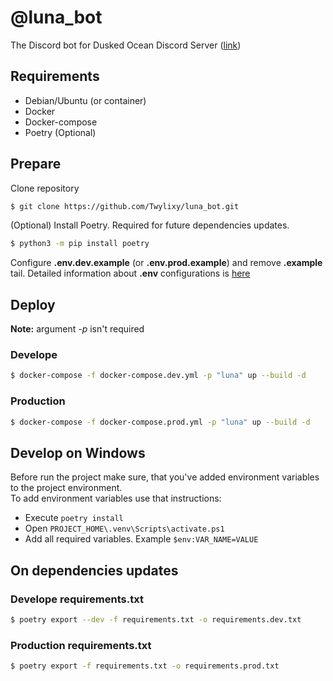 # @luna_bot
The Discord bot for Dusked Ocean Discord Server ([link](https://discord.gg/8rNYvSnR7c))

## Requirements
* Debian/Ubuntu (or container)
* Docker
* Docker-compose
* Poetry (Optional)

## Prepare
Clone repository
```bash
$ git clone https://github.com/Twylixy/luna_bot.git
```
(Optional) Install Poetry. Required for future dependencies updates.
```bash
$ python3 -m pip install poetry
```
Configure **.env.dev.example** (or **.env.prod.example**) and remove **.example** tail.
Detailed information about **.env** configurations is [here](https://github.com/Twylixy/luna_bot/blob/develop/ENVFILES.md)

## Deploy
**Note:** argument *-p* isn't required
### Develope
```bash
$ docker-compose -f docker-compose.dev.yml -p "luna" up --build -d
```
### Production
```bash
$ docker-compose -f docker-compose.prod.yml -p "luna" up --build -d
```

## Develop on Windows
Before run the project make sure, that you've added environment variables to the project environment. \
To add environment variables use that instructions:
* Execute `poetry install`
* Open `PROJECT_HOME\.venv\Scripts\activate.ps1`
* Add all required variables. Example `$env:VAR_NAME=VALUE` 

## On dependencies updates
### Develope requirements.txt
```bash
$ poetry export --dev -f requirements.txt -o requirements.dev.txt
```
### Production requirements.txt
```bash
$ poetry export -f requirements.txt -o requirements.prod.txt
```
